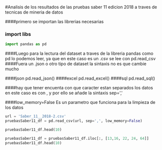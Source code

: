#Analisis de los resultados de las pruebas saber 11 edicion 2018 a traves de
tecnicas de mineria de datos

####primero se importan las librerias necesarias
### import libs

```python
import pandas as pd
```

####Luego para la lectura del dataset a traves de la libreria pandas como pd lo
podemos leer, ya que en este caso es un .csv se lee con pd.read_csv
####Fuera un
.json o otro tipo de dataset la sintaxis no es que cambie mucho

####json
pd.read_json()
####excel      pd.read_excel()
####sql
pd.read_sql()

####hay que
tener encuenta con que caracter estan separados los datos en este
caso es con ,
y por ello se añade la sintaxis sep=','

####low_memory=False    Es un parametro
que funciona para la limpieza de los
datos

```python
url = 'Saber_11__2018-2.csv'
pruebasSaber11_df = pd.read_csv(url, sep=',', low_memory=False)


```

```python
pruebasSaber11_df.head(10)
```

```python
pruebasSaber11_df = pruebasSaber11_df.iloc[:, [13,16, 22, 24, 64]]
pruebasSaber11_df.head(10)
```
